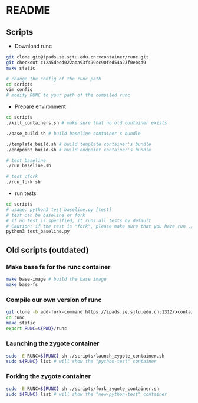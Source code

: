 # README

## Scripts
* Download runc 
``` bash
git clone git@ipads.se.sjtu.edu.cn:xcontainer/runc.git
git checkout c12a5deed022ada93f499cc90fed54a23f0eb4d9
make static

# change the config of the runc path
cd scripts
vim config
# modify RUNC to your path of the compiled runc

```

* Prepare environment
``` bash
cd scripts
./kill_containers.sh # make sure that no old container exists

./base_build.sh # build baseline container's bundle

./template_build.sh # build template container's bundle
./endpoint_build.sh # build endpoint container's bundle

# test baseline
./run_baseline.sh

# test cfork
./run_fork.sh
```
* run tests
``` bash
cd scripts
# usage: python3 test_baseline.py [test]
# test can be baseline or fork
# if no test is specified, it runs all tests by default
# Caution: if the test is "fork", please make sure that you have run ./run_fork.sh successfully to warm up the environment
python3 test_baseline.py
```

## Old scripts (outdated)
### Make base fs for the runc container

```bash
make base-image # build the base image
make base-fs
```

### Compile our own version of runc

```bash
git clone -b add-fork-command https://ipads.se.sjtu.edu.cn:1312/xcontainer/runc.git
cd runc
make static
export RUNC=${PWD}/runc
```

### Launching the zygote container

```bash
sudo -E RUNC=${RUNC} sh ./scripts/launch_zygote_container.sh
sudo ${RUNC} list # will show the "python-test" container
```

### Forking the zygote container

```bash
sudo -E RUNC=${RUNC} sh ./scripts/fork_zygote_container.sh
sudo ${RUNC} list # will show the "new-python-test" container
```

